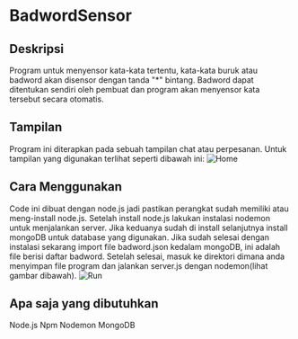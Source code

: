 # BadwordSensor
## Deskripsi
Program untuk menyensor kata-kata tertentu, kata-kata buruk atau badword akan disensor dengan tanda "*" bintang. Badword dapat ditentukan sendiri oleh pembuat dan program akan menyensor kata tersebut secara otomatis.

## Tampilan
Program ini diterapkan pada sebuah tampilan chat atau perpesanan. Untuk tampilan yang digunakan terlihat seperti dibawah ini:
![Home](https://MAdeRyan.github.com/images/home.jpg)

## Cara Menggunakan
Code ini dibuat dengan node.js jadi pastikan perangkat sudah memiliki atau meng-install node.js. 
Setelah install node.js lakukan instalasi nodemon untuk menjalankan server. 
Jika keduanya sudah di install selanjutnya install mongoDB untuk database yang digunakan. 
Jika sudah selesai dengan instalasi sekarang import file badword.json kedalam mongoDB, ini adalah file berisi daftar badword.
Setelah selesai, masuk ke direktori dimana anda menyimpan file program dan jalankan server.js dengan nodemon(lihat gambar dibawah).
![Run](https://MAdeRyan.github.com/images/run.jpg)

## Apa saja yang dibutuhkan
Node.js
Npm
Nodemon
MongoDB
